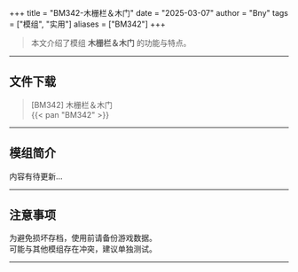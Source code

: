 +++
title = "BM342-木栅栏＆木门"
date = "2025-03-07"
author = "Bny"
tags = ["模组", "实用"]
aliases = ["BM342"]
+++

> 本文介绍了模组 **木栅栏＆木门** 的功能与特点。

---

## 文件下载

> [BM342] 木栅栏＆木门  
{{< pan "BM342" >}}  

---

## 模组简介

>  
内容有待更新...  

---

## 注意事项

>  
为避免损坏存档，使用前请备份游戏数据。  
可能与其他模组存在冲突，建议单独测试。  

---

